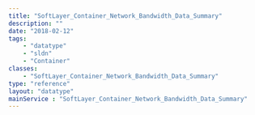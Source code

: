 ```yaml
---
title: "SoftLayer_Container_Network_Bandwidth_Data_Summary"
description: ""
date: "2018-02-12"
tags:
    - "datatype"
    - "sldn"
    - "Container"
classes:
    - "SoftLayer_Container_Network_Bandwidth_Data_Summary"
type: "reference"
layout: "datatype"
mainService : "SoftLayer_Container_Network_Bandwidth_Data_Summary"
---
```

